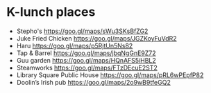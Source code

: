 # K-lunch places

- Stepho's https://goo.gl/maps/sWu3SKsBfZG2
- Juke Fried Chicken https://goo.gl/maps/JGZKoyFuVdR2
- Haru https://goo.gl/maps/p5RjtUn5Ns82
- Tap & Barrel https://goo.gl/maps/jbqNgGnE9Z72
- Guu garden https://goo.gl/maps/HQnAFS5iHBL2
- Steamworks https://goo.gl/maps/FTzDEcuE2ST2
- Library Square Public House https://goo.gl/maps/pRL6wPEpfP82
- Doolin’s Irish pub https://goo.gl/maps/2o9wB9tfeGQ2
